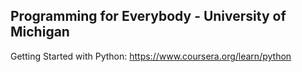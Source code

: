 ## Programming for Everybody - University of Michigan

Getting Started with Python: https://www.coursera.org/learn/python
